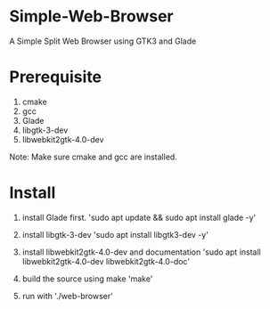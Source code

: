 # Simple-Web-Browser
A Simple Split Web Browser using GTK3 and Glade

# Prerequisite

1. cmake
2. gcc
3. Glade
4. libgtk-3-dev
5. libwebkit2gtk-4.0-dev

Note: Make sure cmake and gcc are installed.
# Install

1. install Glade first.
'sudo apt update && sudo apt install glade -y'

2. install libgtk-3-dev
'sudo apt install libgtk3-dev -y'

2. install libwebkit2gtk-4.0-dev and documentation
'sudo apt install libwebkit2gtk-4.0-dev libwebkit2gtk-4.0-doc'

3. build the source using make
'make'

4. run with
'./web-browser'
